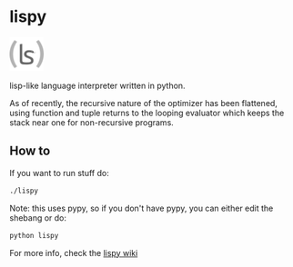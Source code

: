 lispy
=====

<img src="https://raw.githubusercontent.com/cptaffe/lispy/gh-pages/images/lispy_icon_128.png" height=60px></img>

lisp-like language interpreter written in python.

As of recently, the recursive nature of the optimizer has been flattened, using function and tuple returns to the looping evaluator which keeps the stack near one for non-recursive programs.

## How to

If you want to run stuff do:
```sh
./lispy
```
Note: this uses pypy, so if you don't have pypy, you can either edit the shebang or do:
```sh
python lispy
```

For more info, check the [lispy wiki](//github.com/cptaffe/lispy/wiki)
